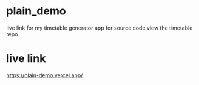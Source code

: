 # plain_demo
live link for my timetable generator app for source code view the timetable repo

# live link
https://plain-demo.vercel.app/
